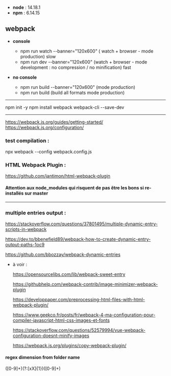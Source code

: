 - **node** : 14.18.1
- **npm** : 6.14.15

## webpack

- **console**

  - npm run watch --banner="120x600" ( watch + browser - mode production) slow
  - npm run dev --banner="120x600" (watch + browser - mode development : no compression / no minification) fast

- **no console**
  - npm run build --banner="120x600" (mode production)
  - npm run build (build all formats mode production)

---

npm init -y
npm install webpack webpack-cli --save-dev

---

https://webpack.js.org/guides/getting-started/
https://webpack.js.org/configuration/

### test compilation :

npx webpack --config webpack.config.js

### HTML Webpack Plugin :

https://github.com/jantimon/html-webpack-plugin

#### Attention aux node_modules qui risquent de pas être les bons si re-installés sur master

---

### multiple entries output :

https://stackoverflow.com/questions/37801495/multiple-dynamic-entry-scripts-in-webpack

https://dev.to/bbenefield89/webpack-how-to-create-dynamic-entry-output-paths-1oc9

https://github.com/bbozzay/webpack-dynamic-entries

- à voir :

  https://opensourcelibs.com/lib/webpack-sweet-entry

  https://githubhelp.com/webpack-contrib/image-minimizer-webpack-plugin

  https://developpaper.com/preprocessing-html-files-with-html-webpack-plugin/

  https://www.geekco.fr/posts/fr/webpack-4-ma-configuration-pour-compiler-javascript-html-css-images-et-fonts

  https://stackoverflow.com/questions/52579994/vue-webpack-configuration-doesnt-minify-images

  https://webpack.js.org/plugins/copy-webpack-plugin/

#### regex dimension from folder name

([0-9]+)(?:[xX]{1})([0-9]+)
